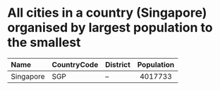 # All cities in a country (Singapore) organised by largest population to the smallest

| Name | CountryCode | District | Population |
| :--- | :--- | :--- | :---: |
|Singapore|SGP|–|4017733|
